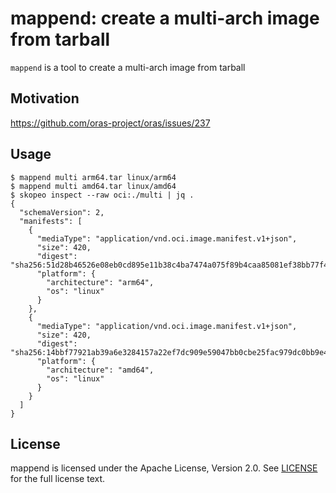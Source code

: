 # mappend: create a multi-arch image from tarball

`mappend` is a tool to create a multi-arch image from tarball

## Motivation

https://github.com/oras-project/oras/issues/237

## Usage

```
$ mappend multi arm64.tar linux/arm64
$ mappend multi amd64.tar linux/amd64
$ skopeo inspect --raw oci:./multi | jq .
{
  "schemaVersion": 2,
  "manifests": [
    {
      "mediaType": "application/vnd.oci.image.manifest.v1+json",
      "size": 420,
      "digest": "sha256:51d28b46526e08eb0cd895e11b38c4ba7474a075f89b4caa85081ef38bb77f48",
      "platform": {
        "architecture": "arm64",
        "os": "linux"
      }
    },
    {
      "mediaType": "application/vnd.oci.image.manifest.v1+json",
      "size": 420,
      "digest": "sha256:14bbf77921ab39a6e3284157a22ef7dc909e59047bb0cbe25fac979dc0bb9e43",
      "platform": {
        "architecture": "amd64",
        "os": "linux"
      }
    }
  ]
}
```

License
-
mappend is licensed under the Apache License, Version 2.0. See
[LICENSE](LICENSE) for the full license text.
